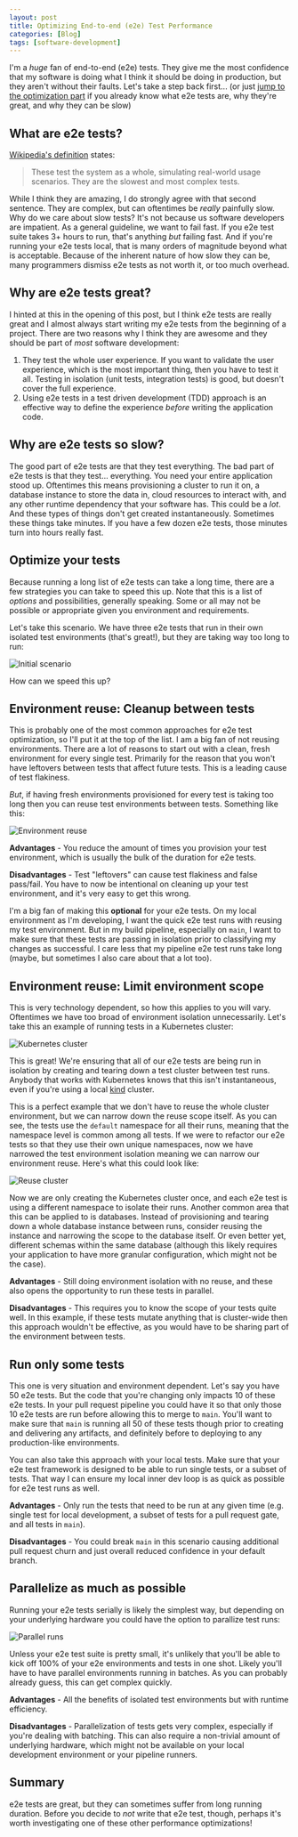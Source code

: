 ```yaml
---
layout: post
title: Optimizing End-to-end (e2e) Test Performance
categories: [Blog]
tags: [software-development]
---
```


I'm a _huge_ fan of end-to-end (e2e) tests. They give me the most confidence that my software is doing what I think it should be doing in production, but they aren't without their faults. Let's take a step back first... (or just [jump to the optimization part](#optimize-your-tests) if you already know what e2e tests are, why they're great, and why they can be slow)

## What are e2e tests?

[Wikipedia's definition](https://en.wikipedia.org/wiki/Test_automation) states:

> These test the system as a whole, simulating real-world usage scenarios. They are the slowest and most complex tests.

While I think they are amazing, I do strongly agree with that second sentence. They are complex, but can oftentimes be _really_ painfully slow. Why do we care about slow tests? It's not because us software developers are impatient. As a general guideline, we want to fail fast. If you e2e test suite takes 3+ hours to run, that's anything _but_ failing fast. And if you're running your e2e tests local, that is many orders of magnitude beyond what is acceptable. Because of the inherent nature of how slow they can be, many programmers dismiss e2e tests as not worth it, or too much overhead.

## Why are e2e tests great?

I hinted at this in the opening of this post, but I think e2e tests are really great and I almost always start writing my e2e tests from the beginning of a project. There are two reasons why I think they are awesome and they should be part of _most_ software development:

1. They test the whole user experience. If you want to validate the user experience, which is the most important thing, then you have to test it all. Testing in isolation (unit tests, integration tests) is good, but doesn't cover the full experience.
1. Using e2e tests in a test driven development (TDD) approach is an effective way to define the experience _before_ writing the application code.

## Why are e2e tests so slow?

The good part of e2e tests are that they test everything. The bad part of e2e tests is that they test... everything. You need your entire application stood up. Oftentimes this means provisioning a cluster to run it on, a database instance to store the data in, cloud resources to interact with, and any other runtime dependency that your software has. This could be a _lot_. And these types of things don't get created instantaneously. Sometimes these things take minutes. If you have a few dozen e2e tests, those minutes turn into hours really fast.

## Optimize your tests

Because running a long list of e2e tests can take a long time, there are a few strategies you can take to speed this up. Note that this is a list of _options_ and possibilities, generally speaking. Some or all may not be possible or appropriate given you environment and requirements.

Let's take this scenario. We have three e2e tests that run in their own isolated test environments (that's great!), but they are taking way too long to run:

![Initial scenario](../images/e2e-optimize1.png)

How can we speed this up?

## Environment reuse: Cleanup between tests

This is probably one of the most common approaches for e2e test optimization, so I'll put it at the top of the list. I am a big fan of not reusing environments. There are a lot of reasons to start out with a clean, fresh environment for every single test. Primarily for the reason that you won't have leftovers between tests that affect future tests. This is a leading cause of test flakiness.

_But_, if having fresh environments provisioned for every test is taking too long then you can reuse test environments between tests. Something like this:

![Environment reuse](../images/e2e-optimize2.png)

**Advantages** - You reduce the amount of times you provision your test environment, which is usually the bulk of the duration for e2e tests.

**Disadvantages** - Test "leftovers" can cause test flakiness and false pass/fail. You have to now be intentional on cleaning up your test environment, and it's very easy to get this wrong.

I'm a big fan of making this **optional** for your e2e tests. On my local environment as I'm developing, I want the quick e2e test runs with reusing my test environment. But in my build pipeline, especially on `main`, I want to make sure that these tests are passing in isolation prior to classifying my changes as successful. I care less that my pipeline e2e test runs take long (maybe, but sometimes I also care about that a lot too).

## Environment reuse: Limit environment scope

This is very technology dependent, so how this applies to you will vary. Oftentimes we have too broad of environment isolation unnecessarily. Let's take this an example of running tests in a Kubernetes cluster:

![Kubernetes cluster](../images/e2e-optimize3.png)

This is great! We're ensuring that all of our e2e tests are being run in isolation by creating and tearing down a test cluster between test runs. Anybody that works with Kubernetes knows that this isn't instantaneous, even if you're using a local [kind](https://kind.sigs.k8s.io/) cluster.

This is a perfect example that we don't have to reuse the whole cluster environment, but we can narrow down the reuse scope itself. As you can see, the tests use the `default` namespace for all their runs, meaning that the namespace level is common among all tests. If we were to refactor our e2e tests so that they use their own unique namespaces, now we have narrowed the test environment isolation meaning we can narrow our environment reuse. Here's what this could look like:

![Reuse cluster](../images/e2e-optimize4.png)

Now we are only creating the Kubernetes cluster once, and each e2e test is using a different namespace to isolate their runs. Another common area that this can be applied to is databases. Instead of provisioning and tearing down a whole database instance between runs, consider reusing the instance and narrowing the scope to the database itself. Or even better yet, different schemas within the same database (although this likely requires your application to have more granular configuration, which might not be the case).

**Advantages** - Still doing environment isolation with no reuse, and these also opens the opportunity to run these tests in parallel.

**Disadvantages** - This requires you to know the scope of your tests quite well. In this example, if these tests mutate anything that is cluster-wide then this approach wouldn't be effective, as you would have to be sharing part of the environment between tests.

## Run only some tests

This one is very situation and environment dependent. Let's say you have 50 e2e tests. But the code that you're changing only impacts 10 of these e2e tests. In your pull request pipeline you could have it so that only those 10 e2e tests are run before allowing this to merge to `main`. You'll want to make sure that `main` is running all 50 of these tests though prior to creating and delivering any artifacts, and definitely before to deploying to any production-like environments.

You can also take this approach with your local tests. Make sure that your e2e test framework is designed to be able to run single tests, or a subset of tests. That way I can ensure my local inner dev loop is as quick as possible for e2e test runs as well.

**Advantages** - Only run the tests that need to be run at any given time (e.g. single test for local development, a subset of tests for a pull request gate, and all tests in `main`).

**Disadvantages** - You could break `main` in this scenario causing additional pull request churn and just overall reduced confidence in your default branch.

## Parallelize as much as possible

Running your e2e tests serially is likely the simplest way, but depending on your underlying hardware you could have the option to parallize test runs:

![Parallel runs](../images/e2e-optimize5.png)

Unless your e2e test suite is pretty small, it's unlikely that you'll be able to kick off 100% of your e2e environments and tests in one shot. Likely you'll have to have parallel environments running in batches. As you can probably already guess, this can get complex quickly.

**Advantages** - All the benefits of isolated test environments but with runtime efficiency.

**Disadvantages** - Parallelization of tests gets very complex, especially if you're dealing with batching. This can also require a non-trivial amount of underlying hardware, which might not be available on your local development environment or your pipeline runners.

## Summary

e2e tests are great, but they can sometimes suffer from long running duration. Before you decide to _not_ write that e2e test, though, perhaps it's worth investigating one of these other performance optimizations!
